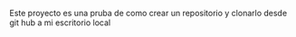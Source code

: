 Este proyecto es una pruba de como crear un repositorio y clonarlo desde git hub a mi escritorio local
